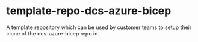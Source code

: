 # template-repo-dcs-azure-bicep
A template repository which can be used by customer teams to setup their clone of the dcs-azure-bicep repo in.
